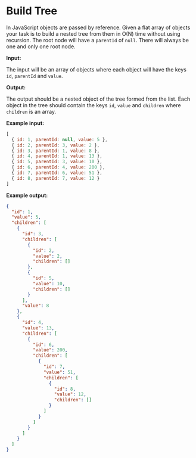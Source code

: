# Build Tree

In JavaScript objects are passed by reference. Given a flat array of objects your task is to build a nested tree from them in O(N) time without using recursion. The root node will have a `parentId` of `null`. There will always be one and only one root node.

**Input:**

The input will be an array of objects where each object will have the keys `id`, `parentId` and `value`.

**Output:**

The output should be a nested object of the tree formed from the list. Each object in the tree should contain the keys `id`, `value` and `children` where `children` is an array.

**Example input:**

```js
[
  { id: 1, parentId: null, value: 5 },
  { id: 2, parentId: 3, value: 2 },
  { id: 3, parentId: 1, value: 8 },
  { id: 4, parentId: 1, value: 13 },
  { id: 5, parentId: 3, value: 10 },
  { id: 6, parentId: 4, value: 200 },
  { id: 7, parentId: 6, value: 51 },
  { id: 8, parentId: 7, value: 12 }
]
```

**Example output:**

```json
{
  "id": 1,
  "value": 5,
  "children": [
    {
      "id": 3,
      "children": [
        {
          "id": 2,
          "value": 2,
          "children": []
        },
        {
          "id": 5,
          "value": 10,
          "children": []
        }
      ],
      "value": 8
    },
    {
      "id": 4,
      "value": 13,
      "children": [
        {
          "id": 6,
          "value": 200,
          "children": [
            {
              "id": 7,
              "value": 51,
              "children": [
                {
                  "id": 8,
                  "value": 12,
                  "children": []
                }
              ]
            }
          ]
        }
      ]
    }
  ]
}
```